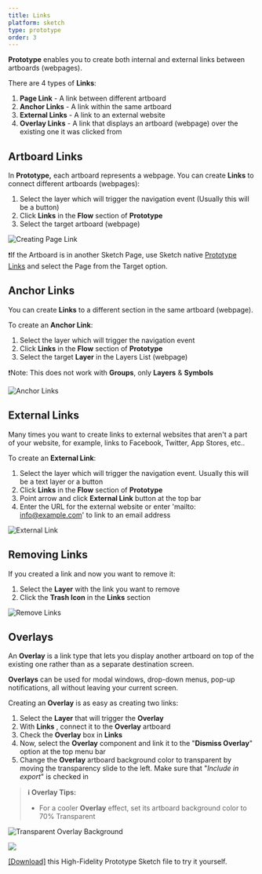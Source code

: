 ```yaml
---
title: Links
platform: sketch
type: prototype
order: 3
---
```


 **Prototype** enables you to create both internal and external links between artboards (webpages).

There are 4 types of **Links**:

1. **Page Link** - A link between different artboard 
2. **Anchor Links** - A link within the same artboard 
3. **External Links** - A link to an external website
4. **Overlay Links** - A link that displays an artboard (webpage)  over the existing one it was clicked from
 
## Artboard Links

In **Prototype,** each artboard represents a webpage. You can create **Links** to connect different artboards (webpages):

1. Select the layer which will trigger the navigation event (Usually this will be a button)
2. Click **Links**  in the **Flow** section of **Prototype**
3. Select the target artboard  (webpage)

![Creating Page Link](http://f.cl.ly/items/1L3s422J2y252B1D0Q3x/Links.gif)

❗️If the Artboard is in another Sketch Page, use Sketch native [Prototype Links](https://www.sketch.com/docs/prototyping/links) and select the Page from the Target option.


## Anchor Links

You can create **Links** to a different section in the same artboard (webpage).

To create an **Anchor Link**:
1. Select the layer which will trigger the navigation event
2. Click **Links**  in the **Flow** section of **Prototype**
3. Select the target **Layer** in the Layers List  (webpage) 

❗️Note: This does not work with **Groups**, only **Layers** & **Symbols**

![Anchor Links](http://f.cl.ly/items/2O1v0q192u2C3e263M44/%5B1c51a085b8f3903b1adeeac91771aacb%5D_Screen%20Recording%202019-01-23%20at%2006.25%20PM.gif)

## External Links

Many times you want to create links to external websites that aren't a part of your website, for example,  links to Facebook, Twitter, App Stores, etc..

To create an **External Link**:

1. Select the layer which will trigger the navigation event. Usually this will be a text layer or a button
2.  Click **Links**  in the **Flow** section of **Prototype**
3. Point arrow and click **External Link** button at the top bar
4. Enter the URL for the external website or enter 'mailto: info@example.com' to link to an email address

![External Link](http://f.cl.ly/items/2X2a401i0E0Q3612461o/[97f25f716beb06086dc5f2e469aba5d0]_External%20Link.gif)

## Removing Links

If you created a link and now you want to remove it:

1. Select the **Layer** with the link you want to remove
2. Click the **Trash Icon** in the **Links** section

![Remove Links](http://f.cl.ly/items/0N1a1u1V0Q2v46220d2F/Remove%20links.gif)


## Overlays
An **Overlay** is a link type that lets you display another artboard on top of the existing one rather than as a separate destination screen.  

**Overlays** can be used for modal windows, drop-down menus, pop-up notifications, all without leaving your current screen.

Creating an **Overlay** is as easy as creating two links:

1.  Select the **Layer** that will trigger the **Overlay** 
2. With **Links** , connect it to the **Overlay** artboard
3.  Check the **Overlay** box in **Links**
4.  Now, select the **Overlay** component and link it to the "**Dismiss Overlay**" option at the top menu bar
5.  Change the **Overlay** artboard background color to transparent by moving the transparency slide to the left. Make sure that "*Include in export*" is checked in

> **ℹ️ Overlay Tips:**
>  - For a cooler **Overlay** effect, set its artboard background color to 70% Transparent
   
![Transparent Overlay Background](http://f.cl.ly/items/0c160d0U141z3R1g0B2S/Overlay%20Background%20color.png)

![](https://downloads.intercomcdn.com/i/o/96227182/ddf6773f7326d1c2e943fe1c/HF_Overlay.gif)

[[Download]](http://bit.ly/Anima-Dashboard-Tutorial) this High-Fidelity Prototype Sketch file to try it yourself.
